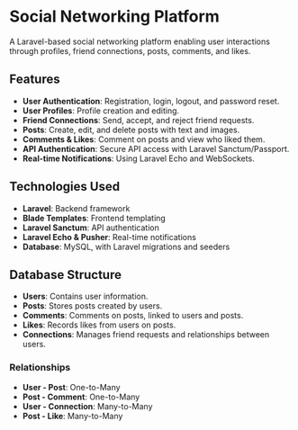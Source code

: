# Social Networking Platform
A Laravel-based social networking platform enabling user interactions through profiles, friend connections, posts, comments, and likes.

## Features
- **User Authentication**: Registration, login, logout, and password reset.
- **User Profiles**: Profile creation and editing.
- **Friend Connections**: Send, accept, and reject friend requests.
- **Posts**: Create, edit, and delete posts with text and images.
- **Comments & Likes**: Comment on posts and view who liked them.
- **API Authentication**: Secure API access with Laravel Sanctum/Passport.
- **Real-time Notifications**: Using Laravel Echo and WebSockets.

## Technologies Used
- **Laravel**: Backend framework
- **Blade Templates**: Frontend templating
- **Laravel Sanctum**: API authentication
- **Laravel Echo & Pusher**: Real-time notifications
-  **Database**: MySQL, with Laravel migrations and seeders

  ## Database Structure
- **Users**: Contains user information.
- **Posts**: Stores posts created by users.
- **Comments**: Comments on posts, linked to users and posts.
- **Likes**: Records likes from users on posts.
- **Connections**: Manages friend requests and relationships between users.

### Relationships
- **User - Post**: One-to-Many
- **Post - Comment**: One-to-Many
- **User - Connection**: Many-to-Many
- **Post - Like**: Many-to-Many



